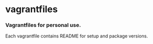 # vagrantfiles

### Vagrantfiles for personal use.

Each vagrantfile contains README for setup and package versions.
